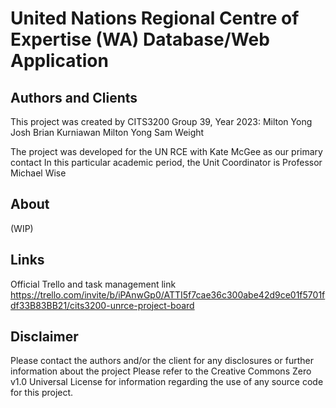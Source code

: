 # United Nations Regional Centre of Expertise (WA) Database/Web Application

## Authors and Clients
This project was created by CITS3200 Group 39, Year 2023:
    Milton Yong
    Josh Brian Kurniawan
    Milton Yong
    Sam Weight

The project was developed for the UN RCE with Kate McGee as our primary contact
In this particular academic period, the Unit Coordinator is Professor Michael Wise

## About
(WIP)


## Links
Official Trello and task management link https://trello.com/invite/b/iPAnwGp0/ATTI5f7cae36c300abe42d9ce01f5701fdf33B83BB21/cits3200-unrce-project-board



## Disclaimer
Please contact the authors and/or the client for any disclosures or further information about the project
Please refer to the Creative Commons Zero v1.0 Universal License for information regarding the use of any source code for
this project.